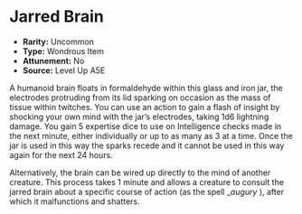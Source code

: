 
# Jarred Brain

* **Rarity:** Uncommon
* **Type:** Wondrous Item
* **Attunement:** No
* **Source:** Level Up A5E


A humanoid brain floats in formaldehyde within this glass and iron jar, the electrodes protruding from its lid sparking on occasion as the mass of tissue within twitches. You can use an action to gain a flash of insight by shocking your own mind with the jar’s electrodes, taking 1d6 lightning damage. You gain 5 expertise dice to use on Intelligence checks made in the next minute, either individually or up to as many as 3 at a time. Once the jar is used in this way the sparks recede and it cannot be used in this way again for the next 24 hours. 

Alternatively, the brain can be wired up directly to the mind of another creature. This process takes 1 minute and allows a creature to consult the jarred brain about a specific course of action (as the spell __augury_ ), after which it malfunctions and shatters.
